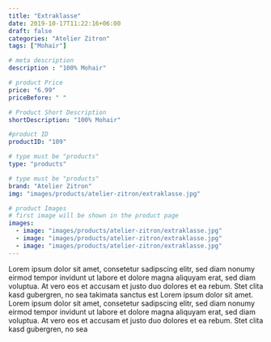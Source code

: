 ```yaml
---
title: "Extraklasse"
date: 2019-10-17T11:22:16+06:00
draft: false
categories: "Atelier Zitron"
tags: ["Mohair"]	

# meta description
description : "100% Mohair"

# product Price
price: "6.99"
priceBefore: " "

# Product Short Description
shortDescription: "100% Mohair"

#product ID
productID: "109"

# type must be "products"
type: "products"

# type must be "products"
brand: "Atelier Zitron"
img: "images/products/atelier-zitron/extraklasse.jpg"   

# product Images
# first image will be shown in the product page
images:
  - image: "images/products/atelier-zitron/extraklasse.jpg"
  - image: "images/products/atelier-zitron/extraklasse.jpg"
  - image: "images/products/atelier-zitron/extraklasse.jpg"
---
```


Lorem ipsum dolor sit amet, consetetur sadipscing elitr, sed diam nonumy eirmod tempor invidunt ut labore et dolore magna aliquyam erat, sed diam voluptua. At vero eos et accusam et justo duo dolores et ea rebum. Stet clita kasd gubergren, no sea takimata sanctus est Lorem ipsum dolor sit amet. Lorem ipsum dolor sit amet, consetetur sadipscing elitr, sed diam nonumy eirmod tempor invidunt ut labore et dolore magna aliquyam erat, sed diam voluptua. At vero eos et accusam et justo duo dolores et ea rebum. Stet clita kasd gubergren, no sea 
